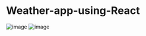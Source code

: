 # Weather-app-using-React

![image](https://github.com/saiprasaad/Weather-app-using-React/assets/53054039/274c5e33-936c-4f72-9a4a-8dbf7613e5b2)
![image](https://github.com/saiprasaad/Weather-app-using-React/assets/53054039/082842a1-1b50-4b09-9450-21e520db113e)
